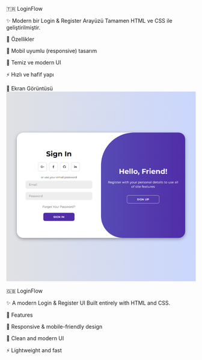 🇹🇷 LoginFlow

✨ Modern bir Login & Register Arayüzü
Tamamen HTML ve CSS ile geliştirilmiştir.

🚀 Özellikler

📱 Mobil uyumlu (responsive) tasarım

🎨 Temiz ve modern UI

⚡ Hızlı ve hafif yapı



📸 Ekran Görüntüsü
<img src="./screenshot.jpg" alt="LoginFlow ekran görüntüsü" width="800" />


🇬🇧 LoginFlow

✨ A modern Login & Register UI
Built entirely with HTML and CSS.

🚀 Features

📱 Responsive & mobile-friendly design

🎨 Clean and modern UI

⚡ Lightweight and fast